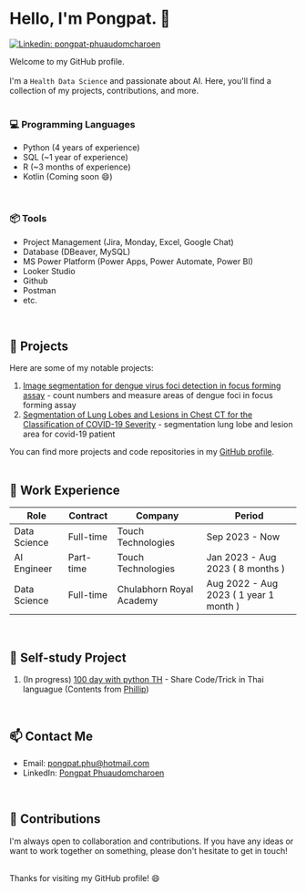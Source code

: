 # Hello, I'm Pongpat. 👋

[![Linkedin: pongpat-phuaudomcharoen](https://img.shields.io/badge/-Pongpat%20Phuaudomcharoen-blue?style=flat-square&logo=Linkedin&logoColor=white&link=https://www.linkedin.com/in/pongpat-phuaudomcharoen-930841263/)](https://www.linkedin.com/in/pongpat-phuaudomcharoen-930841263/)

Welcome to my GitHub profile. <br><br>
I'm a `Health Data Science` and passionate about AI. Here, you'll find a collection of my  projects, contributions, and more.
<br><br>

### 💻 Programming Languages
  - Python (4 years of experience)
  - SQL (~1 year of experience)
  - R (~3 months of experience)
  - Kotlin (Coming soon :smile:)

<br>

### 📦 Tools
  - Project Management (Jira, Monday, Excel, Google Chat)
  - Database (DBeaver, MySQL)
  - MS Power Platform (Power Apps, Power Automate, Power BI)
  - Looker Studio
  - Github
  - Postman
  - etc.

<br>

## 🚀 Projects

Here are some of my notable projects:

1. [Image segmentation for dengue virus foci detection in focus forming assay](https://github.com/si-medbif/dengue_foci) - count numbers and measure areas of dengue foci in focus forming assay
2. [Segmentation of Lung Lobes and Lesions in Chest CT for the Classification of COVID-19 Severity](https://github.com/hds-69/csc-app) - segmentation lung lobe and lesion area for covid-19 patient

You can find more projects and code repositories in my [GitHub profile](https://github.com/yourusername).
<br><br>

## 📝 Work Experience
  | Role          | Contract    | Company                  | Period                                |
  |---------------|-------------|--------------------------|---------------------------------------|
  | Data Science  | Full-time   | Touch Technologies       | Sep 2023 - Now                        |
  | AI Engineer   | Part-time   | Touch Technologies       | Jan 2023 - Aug 2023 ( 8 months )       |
  | Data Science  | Full-time   | Chulabhorn Royal Academy | Aug 2022 - Aug 2023 ( 1 year 1 month )|
  
  
<br>

## 📖 Self-study Project
1. (In progress) [100 day with python TH](https://github.com/PongpatP/100day_with_python_TH/tree/main) - Share Code/Trick in Thai languague (Contents from [Phillip](https://github.com/phillipai/100-days-of-code-python/tree/main))

<br>

## 📫 Contact Me
- Email: [pongpat.phu@hotmail.com](pongpat.phu@hotmail.com)
- LinkedIn: [Pongpat Phuaudomcharoen](https://www.linkedin.com/in/pongpat-phuaudomcharoen-930841263/)
<br>

## 🤝 Contributions
I'm always open to collaboration and contributions. If you have any ideas or want to work together on something, please don't hesitate to get in touch!

<br>
Thanks for visiting my GitHub profile! 😄
